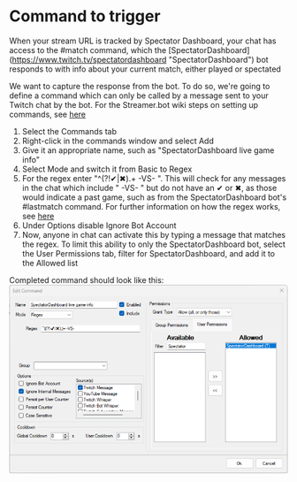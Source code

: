 # Command to trigger

When your stream URL is tracked by Spectator Dashboard, your chat has access to the #match command, which the [SpectatorDashboard] (https://www.twitch.tv/spectatordashboard "SpectatorDashboard") bot responds to with info about your current match, either played or spectated

We want to capture the response from the bot. To do so, we're going to define a command which can only be called by a message sent to your Twitch chat by the bot.
For the Streamer.bot wiki steps on setting up commands, see [here](https://wiki.streamer.bot/en/Commands "Commands")

1. Select the Commands tab
2. Right-click in the commands window and select Add
3. Give it an appropriate name, such as "SpectatorDashboard live game info"
4. Select Mode and switch it from Basic to Regex
5. For the regex enter "^(?!✔|✖).+ -VS- ". This will check for any messages in the chat which include " -VS- " but do not have an ✔ or ✖, as those would indicate a past game, such as from the SpectatorDashboard bot's #lastmatch command. For further information on how the regex works, see [here](regexr.com/7kvb2 "SpectatorDashboard live info")
6. Under Options disable Ignore Bot Account
7. Now, anyone in chat can activate this by typing a message that matches the regex. To limit this ability to only the SpectatorDashboard bot, select the User Permissions tab, filter for SpectatorDashboard, and add it to the Allowed list

Completed command should look like this:
<img title="SpectatorDashboard command" src="../images/SpectatorDashboard command.png">